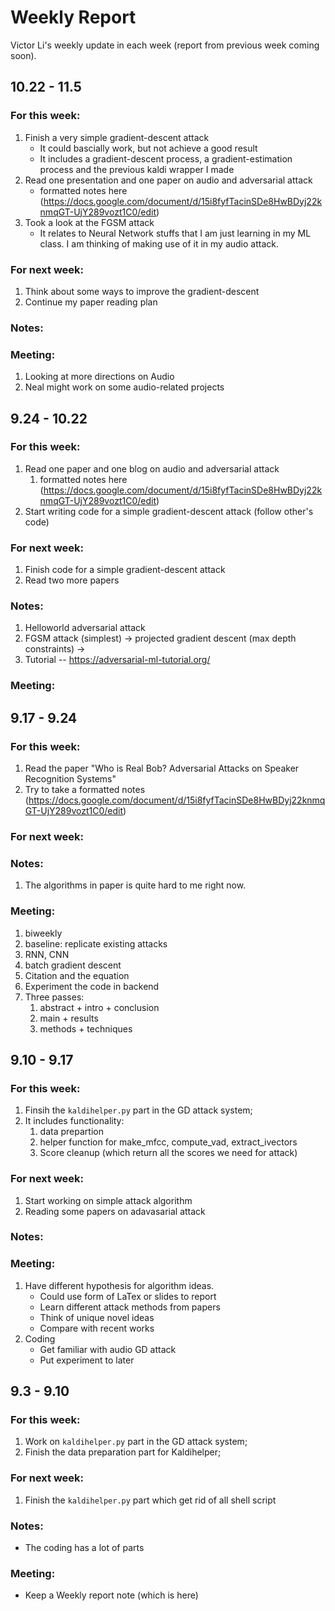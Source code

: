 # Weekly Report
Victor Li's weekly update in each week (report from previous week coming soon).

## 10.22 - 11.5
### For this week:
1. Finish a very simple gradient-descent attack
   - It could bascially work, but not achieve a good result
   - It includes a gradient-descent process, a gradient-estimation process and the previous kaldi wrapper I made
2. Read one presentation and one paper on audio and adversarial attack
   - formatted notes here (https://docs.google.com/document/d/15i8fyfTacinSDe8HwBDyj22knmqGT-UjY289vozt1C0/edit)
3. Took a look at the FGSM attack
    - It relates to Neural Network stuffs that I am just learning in my ML class. I am thinking of making use of it in my audio attack. 
### For next week:
1. Think about some ways to improve the gradient-descent 
2. Continue my paper reading plan

### Notes:

### Meeting:
1. Looking at more directions on Audio 
2. Neal might work on some audio-related projects

## 9.24 - 10.22
### For this week:
1. Read one paper and one blog on audio and adversarial attack
   1. formatted notes here (https://docs.google.com/document/d/15i8fyfTacinSDe8HwBDyj22knmqGT-UjY289vozt1C0/edit)
2. Start writing code for a simple gradient-descent attack (follow other's code)

### For next week:
1. Finish code for a simple gradient-descent attack
2. Read two more papers

### Notes:
1. Helloworld adversarial attack
2. FGSM attack (simplest) -> projected gradient descent (max depth constraints) -> 
3. Tutorial -- https://adversarial-ml-tutorial.org/

### Meeting:

## 9.17 - 9.24
### For this week:
1. Read the paper "Who is Real Bob? Adversarial Attacks on Speaker Recognition Systems"
2. Try to take a formatted notes (https://docs.google.com/document/d/15i8fyfTacinSDe8HwBDyj22knmqGT-UjY289vozt1C0/edit)

### For next week:

### Notes:
1. The algorithms in paper is quite hard to me right now. 

### Meeting:
1. biweekly
2. baseline: replicate existing attacks
3. RNN, CNN
4. batch gradient descent 
5. Citation and the equation 
6. Experiment the code in backend
7. Three passes: 
   1. abstract + intro + conclusion
   2. main + results
   3. methods + techniques

## 9.10 - 9.17
### For this week:
1. Finsih the `kaldihelper.py` part in the GD attack system;
2. It includes functionality:
    1. data prepartion
    2. helper function for make_mfcc, compute_vad, extract_ivectors
    3. Score cleanup (which return all the scores we need for attack)
### For next week:
1. Start working on simple attack algorithm
2. Reading some papers on adavasarial attack

### Notes:

### Meeting:
1. Have different hypothesis for algorithm ideas.
    - Could use form of LaTex or slides to report 
    - Learn different attack methods from papers
    - Think of unique novel ideas
    - Compare with recent works
2. Coding
    - Get familiar with audio GD attack
    - Put experiment to later


## 9.3 - 9.10
### For this week:
1. Work on `kaldihelper.py` part in the GD attack system;
2. Finish the data preparation part for Kaldihelper;

### For next week:
1. Finish the `kaldihelper.py` part which get rid of all shell script

### Notes:
- The coding has a lot of parts

### Meeting:
- Keep a Weekly report note (which is here)